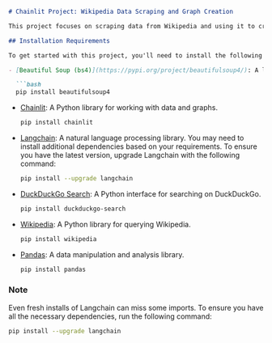 ```markdown
# Chainlit Project: Wikipedia Data Scraping and Graph Creation

This project focuses on scraping data from Wikipedia and using it to create graphs.

## Installation Requirements

To get started with this project, you'll need to install the following Python packages using `pip`:

- [Beautiful Soup (bs4)](https://pypi.org/project/beautifulsoup4/): A library for web scraping.

  ```bash
  pip install beautifulsoup4
  ```

- [Chainlit](https://pypi.org/project/chainlit/): A Python library for working with data and graphs.

  ```bash
  pip install chainlit
  ```

- [Langchain](https://pypi.org/project/langchain/): A natural language processing library. You may need to install additional dependencies based on your requirements. To ensure you have the latest version, upgrade Langchain with the following command:

  ```bash
  pip install --upgrade langchain
  ```

- [DuckDuckGo Search](https://pypi.org/project/duckduckgo-search/): A Python interface for searching on DuckDuckGo.

  ```bash
  pip install duckduckgo-search
  ```

- [Wikipedia](https://pypi.org/project/wikipedia/): A Python library for querying Wikipedia.

  ```bash
  pip install wikipedia
  ```

- [Pandas](https://pypi.org/project/pandas/): A data manipulation and analysis library.

  ```bash
  pip install pandas
  ```

### Note

Even fresh installs of Langchain can miss some imports. To ensure you have all the necessary dependencies, run the following command:

```bash
pip install --upgrade langchain
```